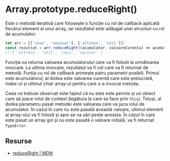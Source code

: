 # Array.prototype.reduceRight()

Este o metodă iterativă care folosește o funcție cu rol de callback aplicată fiecărui element al unui array, iar rezultatul este adăugat unei structuri cu rol de acumulator.

```javascript
let arr = [['ceva', 'necesar'], ['altceva', 'util']];
const rezultat = arr.reduceRight((acumulator, valoareCurenta) => acumulator.concat(valoareCurenta));
// [ 'altceva', 'util', 'ceva', 'necesar' ]
```

Funcția va returna valoarea acumulatorului care va fi folosit la următoarea invocare. La ultima invocare, rezultatul va fi cel care va fi returnat de metodă. Funția cu rol de callback primește patru parametri posibili. Primul este acumulatorul, al doilea este valoarea curentă care este prelucrată, index-ul și ultimul chiar array-ul pentru care s-a invocat metoda.

Ceea ce trebuie observat este faptul că nu este este permis și un obiect care să joace rolul de context (legătura la care se face prin `this`). Totuși, al doilea parametru pasat metodei este valoarea care va juca rolul de acumulator. În cazul în care nu este pasată această valoare, ultimul element al array-ului va fi folosit și apoi se va sări peste aceasta. În cazul în care este pasat un array gol și nu este pasată o valoare inițială, va fi returnat `TypeError`.

## Resurse

- [reduceRight | MDN](https://developer.mozilla.org/en-US/docs/Web/JavaScript/Reference/Global_Objects/Array/reduceRight)